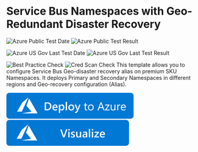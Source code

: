 # Service Bus Namespaces with Geo-Redundant Disaster Recovery

![Azure Public Test Date](https://azurequickstartsservice.blob.core.windows.net/badges/101-servicebus-create-namespace-geo-recoveryconfiguration/PublicLastTestDate.svg)
![Azure Public Test Result](https://azurequickstartsservice.blob.core.windows.net/badges/101-servicebus-create-namespace-geo-recoveryconfiguration/PublicDeployment.svg)

![Azure US Gov Last Test Date](https://azurequickstartsservice.blob.core.windows.net/badges/101-servicebus-create-namespace-geo-recoveryconfiguration/FairfaxLastTestDate.svg)
![Azure US Gov Last Test Result](https://azurequickstartsservice.blob.core.windows.net/badges/101-servicebus-create-namespace-geo-recoveryconfiguration/FairfaxDeployment.svg)

![Best Practice Check](https://azurequickstartsservice.blob.core.windows.net/badges/101-servicebus-create-namespace-geo-recoveryconfiguration/BestPracticeResult.svg)
![Cred Scan Check](https://azurequickstartsservice.blob.core.windows.net/badges/101-servicebus-create-namespace-geo-recoveryconfiguration/CredScanResult.svg)
 This template allows you to configure Service Bus Geo-disaster recovery alias on premium SKU Namespaces. It deploys Primary and Secondary Namespaces in different regions and Geo-recovery configuration (Alias).

[![Deploy To Azure](https://raw.githubusercontent.com/Azure/azure-quickstart-templates/master/1-CONTRIBUTION-GUIDE/images/deploytoazure.svg?sanitize=true)](https://portal.azure.com/#create/Microsoft.Template/uri/https%3A%2F%2Fraw.githubusercontent.com%2FAzure%2Fazure-quickstart-templates%2Fmaster%2F101-servicebus-create-namespace-geo-recoveryconfiguration%2Fazuredeploy.json)  [![Visualize](https://raw.githubusercontent.com/Azure/azure-quickstart-templates/master/1-CONTRIBUTION-GUIDE/images/visualizebutton.svg?sanitize=true)](http://armviz.io/#/?load=https%3A%2F%2Fraw.githubusercontent.com%2FAzure%2Fazure-quickstart-templates%2Fmaster%2F101-servicebus-create-namespace-geo-recoveryconfiguration%2Fazuredeploy.json)




